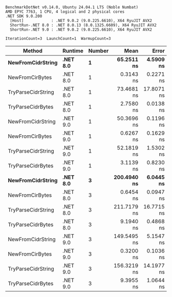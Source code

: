 ```

BenchmarkDotNet v0.14.0, Ubuntu 24.04.1 LTS (Noble Numbat)
AMD EPYC 7763, 1 CPU, 4 logical and 2 physical cores
.NET SDK 9.0.200
  [Host]            : .NET 9.0.2 (9.0.225.6610), X64 RyuJIT AVX2
  ShortRun-.NET 8.0 : .NET 8.0.13 (8.0.1325.6609), X64 RyuJIT AVX2
  ShortRun-.NET 9.0 : .NET 9.0.2 (9.0.225.6610), X64 RyuJIT AVX2

IterationCount=3  LaunchCount=1  WarmupCount=3  

```
| Method             | Runtime  | Number | Mean        | Error      | StdDev    | Min         | Max         | Allocated |
|------------------- |--------- |------- |------------:|-----------:|----------:|------------:|------------:|----------:|
| **NewFromCidrString**  | **.NET 8.0** | **1**      |  **65.2511 ns** |  **4.5909 ns** | **0.2516 ns** |  **65.0572 ns** |  **65.5355 ns** |         **-** |
| NewFromCirBytes    | .NET 8.0 | 1      |   0.3143 ns |  0.2271 ns | 0.0124 ns |   0.3033 ns |   0.3278 ns |         - |
| TryParseCidrString | .NET 8.0 | 1      |  73.4681 ns | 17.8071 ns | 0.9761 ns |  72.6519 ns |  74.5493 ns |         - |
| TryParseCidrBytes  | .NET 8.0 | 1      |   2.7580 ns |  0.0138 ns | 0.0008 ns |   2.7574 ns |   2.7588 ns |         - |
| NewFromCidrString  | .NET 9.0 | 1      |  50.3696 ns |  0.1196 ns | 0.0066 ns |  50.3633 ns |  50.3764 ns |         - |
| NewFromCirBytes    | .NET 9.0 | 1      |   0.6267 ns |  0.1629 ns | 0.0089 ns |   0.6210 ns |   0.6370 ns |         - |
| TryParseCidrString | .NET 9.0 | 1      |  52.1819 ns |  1.5302 ns | 0.0839 ns |  52.0921 ns |  52.2582 ns |         - |
| TryParseCidrBytes  | .NET 9.0 | 1      |   3.1139 ns |  0.8230 ns | 0.0451 ns |   3.0858 ns |   3.1659 ns |         - |
| **NewFromCidrString**  | **.NET 8.0** | **3**      | **200.4940 ns** |  **6.0445 ns** | **0.3313 ns** | **200.1462 ns** | **200.8058 ns** |         **-** |
| NewFromCirBytes    | .NET 8.0 | 3      |   0.6454 ns |  0.0947 ns | 0.0052 ns |   0.6415 ns |   0.6513 ns |         - |
| TryParseCidrString | .NET 8.0 | 3      | 211.7179 ns | 16.7715 ns | 0.9193 ns | 211.1703 ns | 212.7792 ns |         - |
| TryParseCidrBytes  | .NET 8.0 | 3      |   9.1940 ns |  0.4868 ns | 0.0267 ns |   9.1673 ns |   9.2207 ns |         - |
| NewFromCidrString  | .NET 9.0 | 3      | 149.5495 ns |  5.1547 ns | 0.2825 ns | 149.3333 ns | 149.8692 ns |         - |
| NewFromCirBytes    | .NET 9.0 | 3      |   0.3200 ns |  0.1036 ns | 0.0057 ns |   0.3148 ns |   0.3260 ns |         - |
| TryParseCidrString | .NET 9.0 | 3      | 156.3219 ns | 14.1977 ns | 0.7782 ns | 155.4827 ns | 157.0197 ns |         - |
| TryParseCidrBytes  | .NET 9.0 | 3      |   9.3955 ns |  1.0644 ns | 0.0583 ns |   9.3551 ns |   9.4624 ns |         - |
